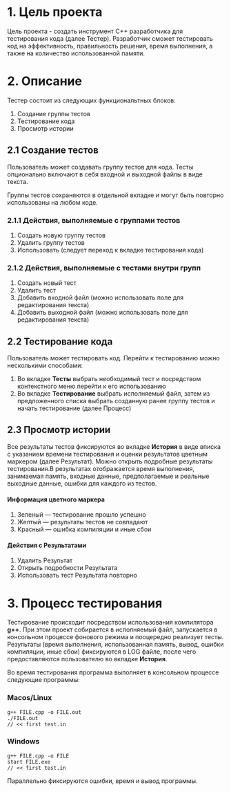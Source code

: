 # 1. Цель проекта

Цель проекта - создать инструмент С++ разработчика для тестирования кода (далее Тестер). Разработчик сможет тестировать код на эффективность, правильность решения, время выполнения, а также на количество использованной памяти.

# 2. Описание
 
Тестер состоит из следующих функциональтных блоков:

  1. Создание группы тестов
  2. Тестирование кода
  3. Просмотр истории
  
## 2.1 Создание тестов

Пользователь может создавать группу тестов для кода. Тесты опционально включают в себя входной и выходной файлы в виде текста.

Группы тестов сохраняются в отдельной вкладке и могут быть повторно использованы на любом коде.

### 2.1.1 Действия, выполняемые с группами тестов
  
  1. Создать новую группу тестов
  2. Удалить группу тестов
  3. Использовать (следует переход к вкладке тестирования кода)
  
### 2.1.2 Действия, выполняемые с тестами внутри групп
  
  1. Создать новый тест
  2. Удалить тест
  3. Добавить входной файл (можно использовать поле для редактирования текста)
  4. Добавить выходной файл (можно использовать поле для редактирования текста)
  
## 2.2 Тестирование кода
  
Пользователь может тестировать код. Перейти к тестированию можно несколькими способами:

  1. Во вкладке **Тесты** выбрать необходимый тест и посредством контекстного меню перейти к его использованию
  2. Во вкладке **Тестирование** выбрать исполняемый файл, затем из предложенного списка выбрать созданную ранее группу тестов и начать тестирование (далее Процесс)

## 2.3 Просмотр истории
  
Все результаты тестов фиксируются во вкладке **История** в виде вписка с указанием времени тестирования и оценки результатов цветным маркером (далее Результат). Можно открыть подробные результаты тестирования.В результатах отображается время выполнения, занимаемая память, входные данные, предполагаемые и реальные выходные данные, ошибки для каждого из тестов. 

#### Информация цветного маркера
  1. Зеленый — тестирование прошло успешно
  2. Желтый — результаты тестов не совпадают
  3. Красный — ошибка компиляции и иные сбои
   
#### Действия с Результатами
  1. Удалить Результат
  2. Открыть подробности Результата
  3. Использовать тест Результата повторно
  
# 3. Процесс тестирования

Тестирование происходит посредством использования компилятора **g++**. При этом проект собирается в исполняемый файл, запускается в консольном процессе фонового режима и пооцередно реализует тесты. Результаты (время выполнения, использованная память, вывод, ошибки компиляции, иные сбои) фиксируются в LOG файле, после чего предоставляются пользователю во вкладке **История**.

Во время тестирования программа выполняет в консольном процессе следующие программы:

  ### Macos/Linux
    g++ FILE.cpp -o FILE.out
    ./FILE.out
    // << first test.in
  
  ### Windows
    g++ FILE.cpp -o FILE
    start FILE.exe
    // << first test.in
Параллельно фиксируются ошибки, время и вывод программы.
    
  
  
  
  
  
  
  
  
  
  
